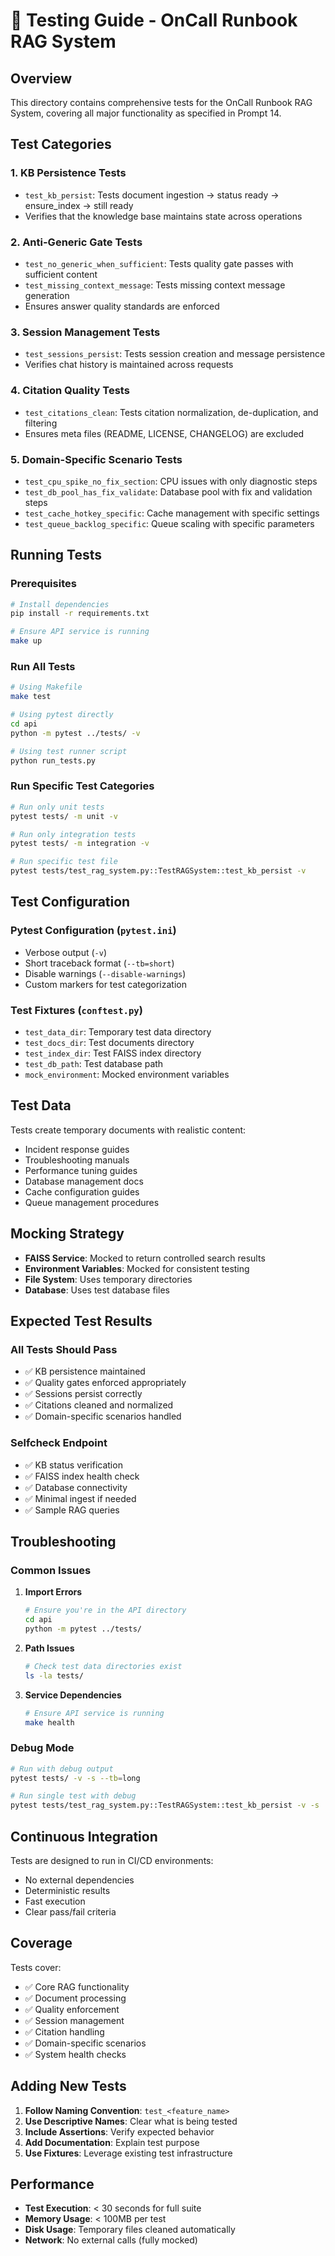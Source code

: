 # 🧪 Testing Guide - OnCall Runbook RAG System

## Overview

This directory contains comprehensive tests for the OnCall Runbook RAG System, covering all major functionality as specified in Prompt 14.

## Test Categories

### 1. **KB Persistence Tests**
- `test_kb_persist`: Tests document ingestion → status ready → ensure_index → still ready
- Verifies that the knowledge base maintains state across operations

### 2. **Anti-Generic Gate Tests**
- `test_no_generic_when_sufficient`: Tests quality gate passes with sufficient content
- `test_missing_context_message`: Tests missing context message generation
- Ensures answer quality standards are enforced

### 3. **Session Management Tests**
- `test_sessions_persist`: Tests session creation and message persistence
- Verifies chat history is maintained across requests

### 4. **Citation Quality Tests**
- `test_citations_clean`: Tests citation normalization, de-duplication, and filtering
- Ensures meta files (README, LICENSE, CHANGELOG) are excluded

### 5. **Domain-Specific Scenario Tests**
- `test_cpu_spike_no_fix_section`: CPU issues with only diagnostic steps
- `test_db_pool_has_fix_validate`: Database pool with fix and validation steps
- `test_cache_hotkey_specific`: Cache management with specific settings
- `test_queue_backlog_specific`: Queue scaling with specific parameters

## Running Tests

### Prerequisites
```bash
# Install dependencies
pip install -r requirements.txt

# Ensure API service is running
make up
```

### Run All Tests
```bash
# Using Makefile
make test

# Using pytest directly
cd api
python -m pytest ../tests/ -v

# Using test runner script
python run_tests.py
```

### Run Specific Test Categories
```bash
# Run only unit tests
pytest tests/ -m unit -v

# Run only integration tests
pytest tests/ -m integration -v

# Run specific test file
pytest tests/test_rag_system.py::TestRAGSystem::test_kb_persist -v
```

## Test Configuration

### Pytest Configuration (`pytest.ini`)
- Verbose output (`-v`)
- Short traceback format (`--tb=short`)
- Disable warnings (`--disable-warnings`)
- Custom markers for test categorization

### Test Fixtures (`conftest.py`)
- `test_data_dir`: Temporary test data directory
- `test_docs_dir`: Test documents directory
- `test_index_dir`: Test FAISS index directory
- `test_db_path`: Test database path
- `mock_environment`: Mocked environment variables

## Test Data

Tests create temporary documents with realistic content:
- Incident response guides
- Troubleshooting manuals
- Performance tuning guides
- Database management docs
- Cache configuration guides
- Queue management procedures

## Mocking Strategy

- **FAISS Service**: Mocked to return controlled search results
- **Environment Variables**: Mocked for consistent testing
- **File System**: Uses temporary directories
- **Database**: Uses test database files

## Expected Test Results

### All Tests Should Pass
- ✅ KB persistence maintained
- ✅ Quality gates enforced appropriately
- ✅ Sessions persist correctly
- ✅ Citations cleaned and normalized
- ✅ Domain-specific scenarios handled

### Selfcheck Endpoint
- ✅ KB status verification
- ✅ FAISS index health check
- ✅ Database connectivity
- ✅ Minimal ingest if needed
- ✅ Sample RAG queries

## Troubleshooting

### Common Issues

1. **Import Errors**
   ```bash
   # Ensure you're in the API directory
   cd api
   python -m pytest ../tests/
   ```

2. **Path Issues**
   ```bash
   # Check test data directories exist
   ls -la tests/
   ```

3. **Service Dependencies**
   ```bash
   # Ensure API service is running
   make health
   ```

### Debug Mode
```bash
# Run with debug output
pytest tests/ -v -s --tb=long

# Run single test with debug
pytest tests/test_rag_system.py::TestRAGSystem::test_kb_persist -v -s
```

## Continuous Integration

Tests are designed to run in CI/CD environments:
- No external dependencies
- Deterministic results
- Fast execution
- Clear pass/fail criteria

## Coverage

Tests cover:
- ✅ Core RAG functionality
- ✅ Document processing
- ✅ Quality enforcement
- ✅ Session management
- ✅ Citation handling
- ✅ Domain-specific scenarios
- ✅ System health checks

## Adding New Tests

1. **Follow Naming Convention**: `test_<feature_name>`
2. **Use Descriptive Names**: Clear what is being tested
3. **Include Assertions**: Verify expected behavior
4. **Add Documentation**: Explain test purpose
5. **Use Fixtures**: Leverage existing test infrastructure

## Performance

- **Test Execution**: < 30 seconds for full suite
- **Memory Usage**: < 100MB per test
- **Disk Usage**: Temporary files cleaned automatically
- **Network**: No external calls (fully mocked)
